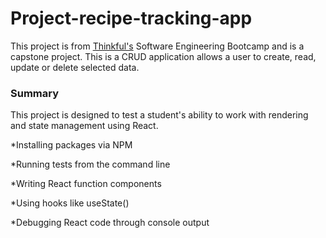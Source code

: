 # Project-recipe-tracking-app

This project is from [Thinkful's](https://www.thinkful.com/bootcamp/web-development/) Software Engineering Bootcamp and is a capstone project. This is a CRUD application allows a user to create, read, update or delete selected data.

### Summary

This project is designed to test a student's ability to work with rendering and state management using React.

*Installing packages via NPM

*Running tests from the command line

*Writing React function components

*Using hooks like useState()

*Debugging React code through console output
